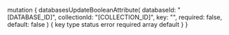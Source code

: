 mutation {
    databasesUpdateBooleanAttribute(
        databaseId: "[DATABASE_ID]",
        collectionId: "[COLLECTION_ID]",
        key: "",
        required: false,
        default: false
    ) {
        key
        type
        status
        error
        required
        array
        default
    }
}

